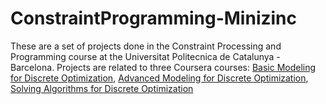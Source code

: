 # ConstraintProgramming-Minizinc
These are a set of projects done in the Constraint Processing and Programming course at the Universitat Politecnica de Catalunya - Barcelona. 
Projects are related to three Coursera courses: [Basic Modeling for Discrete Optimization](https://www.coursera.org/learn/basic-modeling), [Advanced Modeling for Discrete Optimization](https://www.coursera.org/learn/advanced-modeling), [Solving Algorithms for Discrete Optimization](https://www.coursera.org/learn/solving-algorithms-discrete-optimization)
